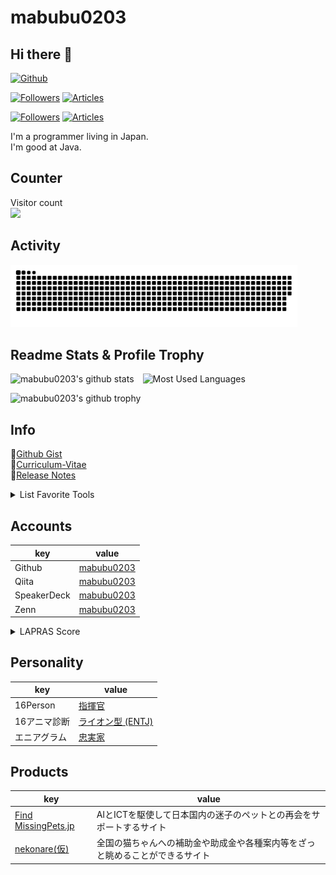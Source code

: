 # mabubu0203

## Hi there 👋

[![Github](https://img.shields.io/github/followers/mabubu0203?label=Follow&style=social)](https://github.com/mabubu0203)

[![Followers](https://badgen.org/img/zenn/mabubu0203/followers?style=plastic)](https://zenn.dev/mabubu0203)
[![Articles](https://badgen.org/img/zenn/mabubu0203/articles?style=plastic)](https://zenn.dev/mabubu0203)

[![Followers](https://badgen.org/img/qiita/mabubu0203/followers?style=plastic)](https://qiita.com/mabubu0203)
[![Articles](https://badgen.org/img/qiita/mabubu0203/articles?style=plastic)](https://qiita.com/mabubu0203)

I'm a programmer living in Japan.  
I'm good at Java.  

## Counter

<p align="left">
  Visitor count<br>
  <img src="https://profile-counter.glitch.me/mabubu0203/count.svg" />
</p>

## Activity

<picture>
  <source media="(prefers-color-scheme: dark)"
          srcset="img/github-contribution-grid-snake.svg">
  <source media="(prefers-color-scheme: light)"
          srcset="img/github-contribution-grid-snake-dark.svg">
  <img alt="github contribution grid snake animation"
       height="100"
       src="img/github-contribution-grid-snake.svg" />
</picture>

## Readme Stats & Profile Trophy
  
<p align="left">
  <img alt="mabubu0203's github stats"
       height="100"
       src="https://github-readme-stats-mabubu0203.vercel.app/api?username=mabubu0203&count_private=true&include_all_commits=true&show_icons=true&theme=dracula" />
  <img alt="Most Used Languages"
       hspace="10"
       height="100"
       src="https://github-readme-stats-mabubu0203.vercel.app/api/top-langs/?username=mabubu0203&theme=dracula&langs_count=8&hide=HTML,XSLT,TSQL&layout=compact" />
</p>

<p align="left">
  <img alt="mabubu0203's github trophy"
       height="100"
       src="https://github-profile-trophy-mabubu0203.vercel.app/?username=mabubu0203&theme=dracula&rank=SECRET,SSS,SS,S,AAA,AA,A&column=&margin-w=10&margin-h=10" />
</p>

## Info

📝[Github Gist](https://gist.github.com/mabubu0203)  
📖[Curriculum-Vitae](https://github.com/mabubu0203/Curriculum-Vitae)  
🔨[Release Notes](./CHANGELOG.md)

<details>
<summary>List Favorite Tools</summary>
  
<!-- favorite_tools starts -->
- JetBrains All Products Pack
- VisualStudioCode
- SourceTree
<!-- favorite_tools ends -->

</details>

## Accounts

| key         | value                                            |
|-------------|--------------------------------------------------|
| Github      | [mabubu0203](https://github.com/mabubu0203)      |
| Qiita       | [mabubu0203](https://qiita.com/mabubu0203)       |
| SpeakerDeck | [mabubu0203](https://speakerdeck.com/mabubu0203) |
| Zenn        | [mabubu0203](https://zenn.dev/mabubu0203)        |

<details>
<summary>LAPRAS Score</summary>

<!--START_SECTION:lapras-card-->
<p ><a href="https://lapras.com/public/mabubu0203" target="_blank" rel="noopener noreferrer"><img alt="mabubu0203's scores on LAPRAS are as follows: Engineering: 3.66 out of 5.0, Business: 3.48 out of 5.0, Influence: 3.08 out of 5.0." src="https://lapras-card-generator.vercel.app/api/svg?e=3.66&b=3.48&i=3.08&b1=%23020E27&b2=%230E5593&i1=%23030E21&i2=%231688BF&l=en" width="400" ></a>  
Last Updated on 11/14/2024, 1:12:57 AM</p>
<!--END_SECTION:lapras-card-->  
  
</details>
  
## Personality

| key          | value                                                                                 |
|--------------|---------------------------------------------------------------------------------------|
| 16Person     | [指揮官](https://www.16personalities.com/ja/entj%E5%9E%8B%E3%81%AE%E6%80%A7%E6%A0%BC) |
| 16アニマ診断 | [ライオン型 (ENTJ)](https://test.16color.net/type/entj)                               |
| エニアグラム | [忠実家](https://16test.uranaino.net/enneagram/type6/)                                |

## Products

| key                                                      | value                                                                        |
|----------------------------------------------------------|------------------------------------------------------------------------------|
| [Find MissingPets.jp](https://www.find-missing-pets.jp/) | AIとICTを駆使して日本国内の迷子のペットとの再会をサポートするサイト          |
| [nekonare(仮)](https://nekonare.website/)                | 全国の猫ちゃんへの補助金や助成金や各種案内等をざっと眺めることができるサイト |
